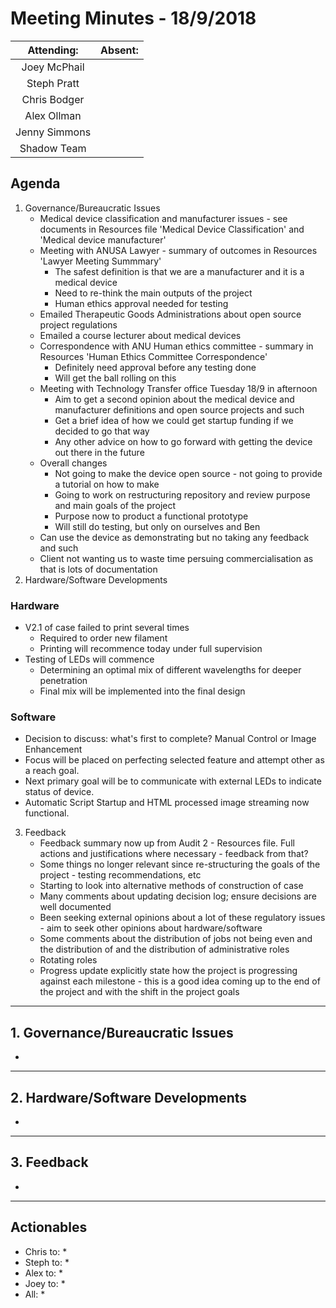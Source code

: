 # Meeting Minutes - 18/9/2018

| Attending: | Absent: |
| :---: | :---: |
| Joey McPhail | |
| Steph Pratt | |
| Chris Bodger | |
| Alex Ollman | |
| Jenny Simmons | |
| Shadow Team | |

## Agenda
1. Governance/Bureaucratic Issues
   * Medical device classification and manufacturer issues - see documents in Resources file 'Medical Device Classification' and 'Medical device manufacturer'
   * Meeting with ANUSA Lawyer - summary of outcomes in Resources 'Lawyer Meeting Summmary'
     * The safest definition is that we are a manufacturer and it is a medical device
     * Need to re-think the main outputs of the project
     * Human ethics approval needed for testing
   * Emailed Therapeutic Goods Administrations about open source project regulations
   * Emailed a course lecturer about medical devices
   * Correspondence with ANU Human ethics committee - summary in Resources 'Human Ethics Committee Correspondence'
     * Definitely need approval before any testing done
     * Will get the ball rolling on this
   * Meeting with Technology Transfer office Tuesday 18/9 in afternoon
     * Aim to get a second opinion about the medical device and manufacturer definitions and open source projects and such
     * Get a brief idea of how we could get startup funding if we decided to go that way
     * Any other advice on how to go forward with getting the device out there in the future
   * Overall changes
     * Not going to make the device open source - not going to provide a tutorial on how to make
     * Going to work on restructuring repository and review purpose and main goals of the project
     * Purpose now to product a functional prototype
     * Will still do testing, but only on ourselves and Ben
   * Can use the device as demonstrating but no taking any feedback and such
   * Client not wanting us to waste time persuing commercialisation as that is lots of documentation
2. Hardware/Software Developments
### Hardware
   * V2.1 of case failed to print several times
     - Required to order new filament
     - Printing will recommence today under full supervision
   * Testing of LEDs will commence
     - Determining an optimal mix of different wavelengths for deeper penetration
     - Final mix will be implemented into the final design

### Software
   * Decision to discuss: what's first to complete? Manual Control or Image Enhancement
   * Focus will be placed on perfecting selected feature and attempt other as a reach goal.
   * Next primary goal will be to communicate with external LEDs to indicate status of device.
   * Automatic Script Startup and HTML processed image streaming now functional.

3. Feedback
   * Feedback summary now up from Audit 2 - Resources file. Full actions and justifications where necessary - feedback from that?
   * Some things no longer relevant since re-structuring the goals of the project - testing recommendations, etc
   * Starting to look into alternative methods of construction of case
   * Many comments about updating decision log; ensure decisions are well documented
   * Been seeking external opinions about a lot of these regulatory issues - aim to seek other opinions about hardware/software
   * Some comments about the distribution of jobs not being even and the distribution of and the distribution of administrative roles
   * Rotating roles
   * Progress update explicitly state how the project is progressing against each milestone - this is a good idea coming up to the end of the project and with the shift in the project goals

---

## 1. Governance/Bureaucratic Issues
*

---

## 2. Hardware/Software Developments
*

---

## 3. Feedback
*

---

## Actionables
* Chris to:
  *
* Steph to:
  *
* Alex to:
  *
* Joey to:
  *
* All:
  *
